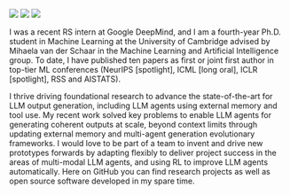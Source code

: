 [![](https://img.shields.io/badge/🌐website-gray?&style=for-the-badge)](https://samholt.github.io/)
[![](https://img.shields.io/badge/linkedin-%230077B5.svg?&style=for-the-badge&logo=linkedin&logoColor=white)](https://uk.linkedin.com/in/samuel-holt)
[![](https://img.shields.io/badge/googlescholar-%234285F4.svg?&style=for-the-badge&logo=google-scholar&logoColor=white)](https://scholar.google.com/citations?user=Ey5aInIAAAAJ&hl=en)

I was a recent RS intern at Google DeepMind, and I am a fourth-year Ph.D. student in Machine Learning at the University of Cambridge advised by Mihaela van der Schaar in the Machine Learning and Artificial Intelligence group. To date, I have published ten papers as first or joint first author in top-tier ML conferences (NeurIPS [spotlight], ICML [long oral], ICLR [spotlight], RSS and AISTATS).

I thrive driving foundational research to advance the state-of-the-art for LLM output generation, including LLM agents using external memory and tool use. My recent work solved key problems to enable LLM agents for generating coherent outputs at scale, beyond context limits through updating external memory and multi-agent generation evolutionary frameworks. I would love to be part of a team to invent and drive new prototypes forwards by adapting flexibly to deliver project success in the areas of multi-modal LLM agents, and using RL to improve LLM agents automatically. Here on GitHub you can find research projects as well as open source software developed in my spare time.


[comment]: <> (---)

[comment]: <> (<img align="left" src="https://github-readme-stats.vercel.app/api?username=samholt&count_private=true&show_icons=false&theme=default" />)
[comment]: <> (<img align="left" src="https://github-readme-stats.vercel.app/api/top-langs/?username=samholt&theme=default&show_icons=true" />)
